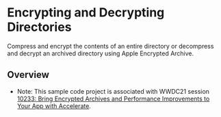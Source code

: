 # Encrypting and Decrypting Directories

Compress and encrypt the contents of an entire directory or decompress and decrypt an archived directory  using Apple Encrypted Archive.

## Overview

- Note: This sample code project is associated with WWDC21 session [10233: Bring Encrypted Archives and Performance Improvements to Your App with Accelerate](https://developer.apple.com/wwdc21/10233/).

